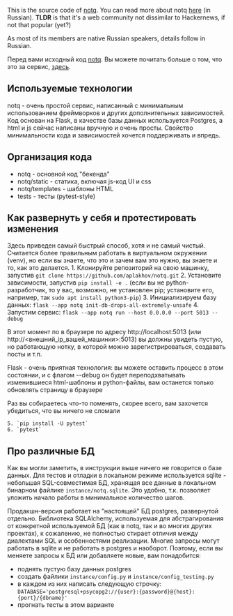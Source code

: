 This is the source code of [notq](https://notq.ru). You can read more about notq [here](https://notq.ru/238) (in Russian). **TLDR** is that it's a web community not dissimilar to Hackernews, if not that popular (yet?)

As most of its members are native Russian speakers, details follow in Russian.

Перед вами исходный код [notq](https://notq.ru). Вы можете почитать больше о том, что это за сервис, [здесь](https://notq.ru/238).

## Используемые технологии
notq - очень простой сервис, написанный с минимальным использованием фреймворков и других дополнительных зависимостей. Код основан на Flask, в качестве базы данных используется Postgres, а html и js сейчас написаны вручную и очень просты. Свойство минимальности кода и зависимостей хочется поддерживать и впредь.

## Организация кода
- notq - основной код "бекенда"
- notq/static - статика, включая js-код UI и css
- notq/templates - шаблоны HTML
- tests - тесты (pytest-style)

## Как развернуть у себя и протестировать изменения
Здесь приведен самый быстрый способ, хотя и не самый чистый. Считается более правильным работать в виртуальном окружении (venv), но если вы знаете, что это и зачем вам это нужно, вы знаете и то, как это делается.
    1. Клонируйте репозиторий на свою машинку, запустив `git clone https://github.com/aplakhov/notq.git`
    2. Установите зависимости, запустив `pip install -e .`
    (если вы не python-разработчик, то у вас, возможно, не установлен pip; установите его, например, так `sudo apt install python3-pip`)
    3. Инициализируем базу данных: `flask --app notq init-db-drops-all-extremely-unsafe`
    4. Запустим сервис: `flask --app notq run --host 0.0.0.0 --port 5013 --debug`

В этот момент по в браузере по адресу http://localhost:5013 (или http://<внешний_ip_вашей_машинки>:5013) вы должны увидеть пустую, но работающую нотку, в которой можно зарегистрироваться, создавать посты и т.п.

Flask - очень приятная технология: вы можете оставить процесс в этом состоянии, и с флагом --debug он будет переподхватывать изменившиеся html-шаблоны и python-файлы, вам останется только обновлять страницу в браузере

Раз вы собираетесь что-то поменять, скорее всего, вам захочется убедиться, что вы ничего не сломали

    5. `pip install -U pytest`
    6. `pytest`

## Про различные БД
Как вы могли заметить, в инструкции выше ничего не говорится о базе данных. Для тестов и отладки в локальном режиме используется sqlite - небольшая SQL-совместимая БД, хранящая все данные в локальном бинарном файлике `instance/notq.sqlite`. Это удобно, т.к. позволяет уложить начало работы в минимальное количество шагов.

Продакшн-версия работает на "настоящей" БД postgres, развернутой отдельно. Библиотека SQLAlchemy, используемая для абстрагирования от конкретной используемой БД (как в notq, так и во многих других проектах), к сожалению, не полностью стирает отличия между диалектами SQL и особенностями реализации. Многие запросы могут работать в sqlite и не работать в postgres и наоборот. Поэтому, если вы меняете запросы к БД или добавляете новые, вам понадобится:
- поднять пустую базу данных postgres 
- создать файлики `instance/config.py` и `instance/config_testing.py`
- в каждом из них написать следующую строчку:
    `DATABASE='postgresql+psycopg2://{user}:{password}@{host}:{port}/{dbname}'`
- прогнать тесты в этом варианте

